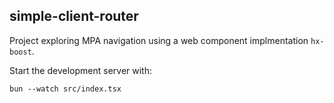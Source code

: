## simple-client-router
Project exploring MPA navigation using a web component implmentation `hx-boost`.

Start the development server with:
```
bun --watch src/index.tsx
```
